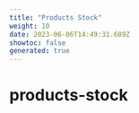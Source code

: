 ```yaml
---
title: "Products Stock"
weight: 10
date: 2023-06-06T14:49:31.689Z
showtoc: false
generated: true
---
```

<!-- This file was generated from the Vendure source. Do not modify. Instead, re-run the "docs:build" script -->


# products-stock